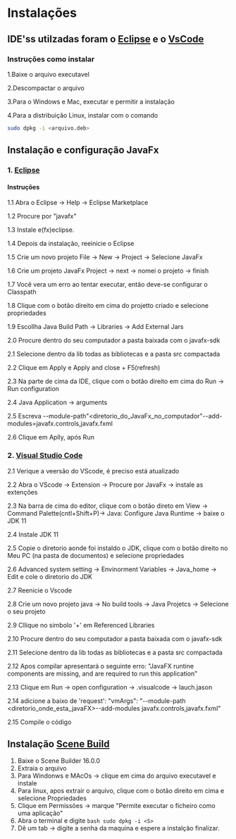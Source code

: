 # Instalações

## IDE'ss utilzadas foram o [Eclipse](https://www.eclipse.org/downloads/) e o [VsCode](https://code.visualstudio.com/download)

### Instruções como instalar

1.Baixe o arquivo executavel 

2.Descompactar o arquivo

3.Para o Windows e Mac, executar e permitir a instalação

4.Para a distribuição Linux, instalar com o  comando

```bash
sudo dpkg -i <arquivo.deb>
```

## Instalação e configuração JavaFx

### 1. [Eclipse](https://www.eclipse.org/downloads/)

#### Instruções

 1.1 Abra o Eclipse -> Help -> Eclipse Marketplace

1.2 Procure por "javafx"

1.3 Instale e(fx)eclipse.

1.4 Depois da instalação, reeinicie o Eclipse 

1.5 Crie um novo projeto File -> New -> Project -> Selecione JavaFx

1.6 Crie um projeto JavaFx Project -> next -> nomei o projeto -> finish

1.7 Você vera um erro ao tentar executar, então deve-se configurar o Classpath

1.8 Clique com o botão direito em cima do projetto criado e selecione propriedades

1.9 Escollha Java Build Path -> Libraries -> Add External Jars

2.0 Procure dentro do seu computador a pasta baixada com o javafx-sdk

2.1 Selecione dentro da lib todas as bibliotecas e a pasta src compactada 

2.2 Clique em Apply e Apply and close + F5(refresh)

2.3 Na parte de cima da IDE, clique com o botão direito em cima do Run -> Run configuration

2.4 Java Application -> arguments 

2.5 Escreva --module-path"<diretorio_do_JavaFx_no_computador"--add-modules=javafx.controls,javafx.fxml

2.6 Clique em Aplly, após Run

### 2. [Visual Studio Code](https://code.visualstudio.com/download) 

2.1 Verique a veersão do VScode, é preciso está atualizado

2.2 Abra o VScode -> Extension -> Procure por JavaFx -> instale as extenções

2.3 Na barra de cima do editor, clique com o botão direto em View -> Command Palette(cntl+Shift+P)-> Java: Configure Java Runtime -> baixe o JDK 11

2.4 Instale JDK 11  

2.5 Copie o diretorio aonde foi instaldo o JDK, clique com o botão direito no Meu PC (na pasta de documentos) e selecione propriedades

2.6 Advanced system setting -> Envinorment Variables -> Java_home -> Edit e cole o diretorio do JDK

2.7 Reenicie o Vscode

2.8 Crie um novo projeto java -> No build tools -> Java Projetcs -> Selecione o seu projeto 

2.9 Cllique no simbolo '+' em Referenced Libraries

2.10 Procure dentro do seu computador a pasta baixada com o javafx-sdk

2.11 Selecione dentro da lib todas as bibliotecas e a pasta src compactada

2.12 Apos compilar apresentará o seguinte erro: "JavaFX runtine components are missing, and are required to run this application"

2.13 Clique em Run -> open configuration -> .visualcode -> lauch.jason

2.14 adicione a baixo de 'request': "vmArgs": "--module-path <diretorio_onde_esta_javaFX>--add-modules javafx.controls,javafx.fxml"

2.15 Compile o código

## Instalação [Scene Build](https://gluonhq.com/products/scene-builder/)

1. Baixe o Scene Builder 16.0.0
2. Extraia o arquivo 
3. Para Windonws e MAcOs -> clique em cima do arquivo executavel e instale
4. Para linux, apos extrair o arquivo, clique com o botão direito em cima e selecione Propriedades
5. Clique em Permissões -> marque "Permite executar o ficheiro como uma aplicação"
6. Abra o terminal e digite 
```bash sudo dpkg -i <S> ```
8. Dê um tab -> digite a senha da maquina e espere a instalção finalizar.

